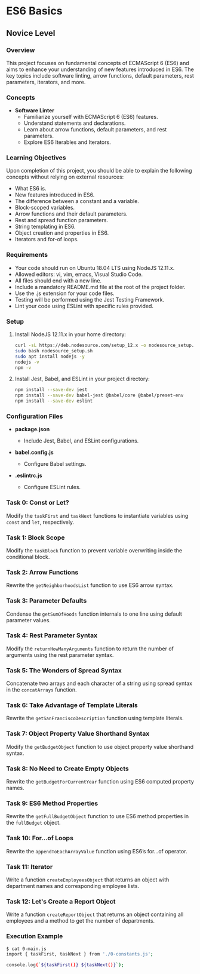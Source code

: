 # ES6 Basics

## Novice Level

### Overview
This project focuses on fundamental concepts of ECMAScript 6 (ES6) and aims to enhance your understanding of new features introduced in ES6. The key topics include software linting, arrow functions, default parameters, rest parameters, iterators, and more.

### Concepts
- **Software Linter**
  - Familiarize yourself with ECMAScript 6 (ES6) features.
  - Understand statements and declarations.
  - Learn about arrow functions, default parameters, and rest parameters.
  - Explore ES6 Iterables and Iterators.

### Learning Objectives
Upon completion of this project, you should be able to explain the following concepts without relying on external resources:
- What ES6 is.
- New features introduced in ES6.
- The difference between a constant and a variable.
- Block-scoped variables.
- Arrow functions and their default parameters.
- Rest and spread function parameters.
- String templating in ES6.
- Object creation and properties in ES6.
- Iterators and for-of loops.

### Requirements
- Your code should run on Ubuntu 18.04 LTS using NodeJS 12.11.x.
- Allowed editors: vi, vim, emacs, Visual Studio Code.
- All files should end with a new line.
- Include a mandatory README.md file at the root of the project folder.
- Use the .js extension for your code files.
- Testing will be performed using the Jest Testing Framework.
- Lint your code using ESLint with specific rules provided.

### Setup
1. Install NodeJS 12.11.x in your home directory:
    ```bash
    curl -sL https://deb.nodesource.com/setup_12.x -o nodesource_setup.sh
    sudo bash nodesource_setup.sh
    sudo apt install nodejs -y
    nodejs -v
    npm -v
    ```

2. Install Jest, Babel, and ESLint in your project directory:
    ```bash
    npm install --save-dev jest
    npm install --save-dev babel-jest @babel/core @babel/preset-env
    npm install --save-dev eslint
    ```

### Configuration Files
- **package.json**
  - Include Jest, Babel, and ESLint configurations.

- **babel.config.js**
  - Configure Babel settings.

- **.eslintrc.js**
  - Configure ESLint rules.

### Task 0: Const or Let?
Modify the `taskFirst` and `taskNext` functions to instantiate variables using `const` and `let`, respectively.

### Task 1: Block Scope
Modify the `taskBlock` function to prevent variable overwriting inside the conditional block.

### Task 2: Arrow Functions
Rewrite the `getNeighborhoodsList` function to use ES6 arrow syntax.

### Task 3: Parameter Defaults
Condense the `getSumOfHoods` function internals to one line using default parameter values.

### Task 4: Rest Parameter Syntax
Modify the `returnHowManyArguments` function to return the number of arguments using the rest parameter syntax.

### Task 5: The Wonders of Spread Syntax
Concatenate two arrays and each character of a string using spread syntax in the `concatArrays` function.

### Task 6: Take Advantage of Template Literals
Rewrite the `getSanFranciscoDescription` function using template literals.

### Task 7: Object Property Value Shorthand Syntax
Modify the `getBudgetObject` function to use object property value shorthand syntax.

### Task 8: No Need to Create Empty Objects
Rewrite the `getBudgetForCurrentYear` function using ES6 computed property names.

### Task 9: ES6 Method Properties
Rewrite the `getFullBudgetObject` function to use ES6 method properties in the `fullBudget` object.

### Task 10: For...of Loops
Rewrite the `appendToEachArrayValue` function using ES6’s for...of operator.

### Task 11: Iterator
Write a function `createEmployeesObject` that returns an object with department names and corresponding employee lists.

### Task 12: Let's Create a Report Object
Write a function `createReportObject` that returns an object containing all employees and a method to get the number of departments.

### Execution Example
```bash
$ cat 0-main.js
import { taskFirst, taskNext } from './0-constants.js';

console.log(`${taskFirst()} ${taskNext()}`);
